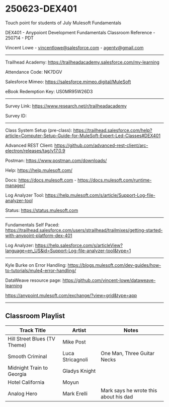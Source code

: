 # 250623-DEX401
Touch point for students of July Mulesoft Fundamentals

DEX401 - Anypoiont Development Fundamentals Classroom Reference - 250714 - PDT

Vincent Lowe - vincentlowe@salesforce.com - agentv@gmail.com

-------------------------------------------------------------------------------------------------------------------
Trailhead Academy:						https://trailheadacademy.salesforce.com/my-learning

Attendance Code:							NK7DGV

Salesforce Mimeo:							https://salesforce.mimeo.digital/MuleSoft

eBook Redemption Key:					US0MR95W26D3

-------------------------------------------------------------------------------------------------------------------
Survey Link:									https://www.research.net/r/trailheadacademy

Survey ID:										

-------------------------------------------------------------------------------------------------------------------
Class System Setup (pre-class): https://trailhead.salesforce.com/help?article=Computer-Setup-Guide-for-MuleSoft-Expert-Led-Classes#DEX401

Advanced REST Client: https://github.com/advanced-rest-client/arc-electron/releases/tag/v17.0.9

Postman: https://www.postman.com/downloads/

Help: https://help.mulesoft.com/

Docs: https://docs.mulesoft.com - https://docs.mulesoft.com/runtime-manager/

Log Analyzer Tool: https://help.mulesoft.com/s/article/Support-Log-file-analyzer-tool

Status: https://status.mulesoft.com 
   
------------------------------------------------------------------------------

Fundamentals Self Paced: https://trailhead.salesforce.com/users/strailhead/trailmixes/getting-started-with-anypoint-platform-dex-401

Log Analyzer: https://help.salesforce.com/s/articleView?language=en_US&id=Support-Log-file-analyzer-tool&type=1

------------------------------------------------------------------------------

Kyle Burke on Error Handling: https://blogs.mulesoft.com/dev-guides/how-to-tutorials/mule4-error-handling/

DataWeave resource page: https://github.com/vincent-lowe/dataweave-learning

https://anypoint.mulesoft.com/exchange/?view=grid&type=app

-------------------------------------------------------------------------------------------------------------------
Classroom Playlist
-------------------------------------------------------------------------------------------------------------------
|Track Title|Artist|Notes|
|-----------|------|-----|
|Hill Street Blues (TV Theme)|Mike Post||
|Smooth Criminal|Luca Stricagnoli|One Man, Three Guitar Necks|
|Midnight Train to Georgia|Gladys Knight||
|Hotel California|Moyun||
|Analog Hero|Mark Erelli|Mark says he wrote this about his dad|







  
